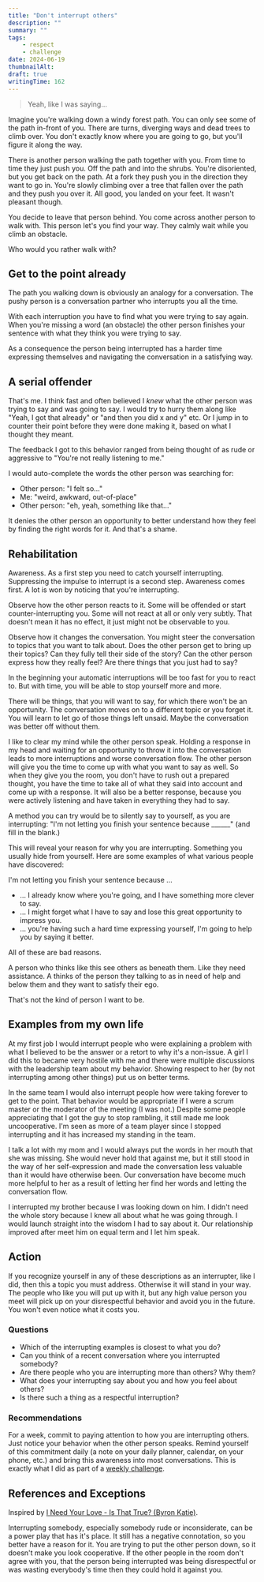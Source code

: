 ```yaml
---
title: "Don't interrupt others"
description: ""
summary: ""
tags:
    - respect
    - challenge
date: 2024-06-19
thumbnailAlt:
draft: true
writingTime: 162
---
```


> Yeah, like I was saying…

Imagine you're walking down a windy forest path.
You can only see some of the path in-front of you.
There are turns, diverging ways and dead trees to climb over.
You don't exactly know where you are going to go, but you'll figure it along
the way.

There is another person walking the path together with you.
From time to time they just push you.
Off the path and into the shrubs.
You're disoriented, but you get back on the path.
At a fork they push you in the direction they want to go in.
You're slowly climbing over a tree that fallen over the path and they push
you over it.
All good, you landed on your feet.
It wasn't pleasant though.

You decide to leave that person behind.
You come across another person to walk with.
This person let's you find your way.
They calmly wait while you climb an obstacle.

Who would you rather walk with?

## Get to the point already

The path you walking down is obviously an analogy for a conversation.
The pushy person is a conversation partner who interrupts you all the time.

With each interruption you have to find what you were trying to say again.
When you're missing a word (an obstacle) the other person finishes your
sentence with what they think you were trying to say.

As a consequence the person being interrupted has a harder time expressing
themselves and navigating the conversation in a satisfying way.

## A serial offender

That's me.
I think fast and often believed I _knew_ what the other person was trying to
say and was going to say.
I would try to hurry them along like "Yeah, I got that already" or "and
then you did x and y" etc.
Or I jump in to counter their point before they were done making it, based
on what I thought they meant.

The feedback I got to this behavior ranged from being thought of as rude or
aggressive to "You're not really listening to me."

I would auto-complete the words the other person was searching for:
- Other person: "I felt so…"
- Me: "weird, awkward, out-of-place"
- Other person: "eh, yeah, something like that…"

It denies the other person an opportunity to better understand how they feel
by finding the right words for it.
And that's a shame.

## Rehabilitation

<!-- TODO: this section is too big -->

Awareness.
As a first step you need to catch yourself interrupting.
Suppressing the impulse to interrupt is a second step.
Awareness comes first.
A lot is won by noticing that you're interrupting.

Observe how the other person reacts to it.
Some will be offended or start counter-interrupting you.
Some will not react at all or only very subtly.
That doesn't mean it has no effect, it just might not be observable to you.

Observe how it changes the conversation.
You might steer the conversation to topics that you want to talk about.
Does the other person get to bring up their topics?
Can they fully tell their side of the story?
Can the other person express how they really feel?
Are there things that you just had to say?

In the beginning your automatic interruptions will be too fast for you to
react to.
But with time, you will be able to stop yourself more and more.

There will be things, that you will want to say, for which there won't be an
opportunity.
The conversation moves on to a different topic or you forget it.
You will learn to let go of those things left unsaid.
Maybe the conversation was better off without them.

I like to clear my mind while the other person speak.
Holding a response in my head and waiting for an opportunity to throw it
into the conversation leads to more interruptions and worse conversation
flow.
The other person will give you the time to come up with what you want to say
as well.
So when they give you the room, you don't have to rush out a prepared
thought, you have the time to take all of what they said into account and
come up with a response.
It will also be a better response, because you were actively listening and have
taken in everything they had to say.

A method you can try would be to silently say to yourself, as you are
interrupting: "I'm not letting you finish your sentence because ______" (and
fill in the blank.)

This will reveal your reason for why you are interrupting.
Something you usually hide from yourself.
Here are some examples of what various people have discovered:

I'm not letting you finish your sentence because …
- … I already know where you're going, and I have something more clever to
say.
- … I might forget what I have to say and lose this great opportunity to
impress you.
- … you're having such a hard time expressing yourself, I'm going to help
you by saying it better.

All of these are bad reasons.

<!-- TODO: fix -->
A person who thinks like this see others as beneath them.
Like they need assistance.
A
thinks of the person they talking to as in
need of help and below them and they want to satisfy their ego.

That's not the kind of person I want to be.

## Examples from my own life

At my first job I would interrupt people who were explaining a problem with
what I believed to be the answer or a retort to why it's a non-issue.
A girl I did this to became very hostile with me and there were multiple
discussions with the leadership team about my behavior.
Showing respect to her (by not interrupting among other things) put us on
better terms.

In the same team I would also interrupt people how were taking forever to
get to the point.
That behavior would be appropriate if I were a scrum master or the moderator
of the meeting (I was not.)
Despite some people appreciating that I got the guy to stop rambling, it
still made me look uncooperative.
I'm seen as more of a team player since I stopped interrupting and it has
increased my standing in the team.

I talk a lot with my mom and I would always put the words in her mouth that
she was missing.
She would never hold that against me, but it still stood in the way of her
self-expression and made the conversation less valuable than it would have
otherwise been.
Our conversation have become much more helpful to her as a result of letting
her find her words and letting the conversation flow.

I interrupted my brother because I was looking down on him.
I didn't need the whole story because I knew all about what he was going
through.
I would launch straight into the wisdom I had to say about it.
Our relationship improved after meet him on equal term and I let him speak.

## Action

If you recognize yourself in any of these descriptions as an interrupter,
like I did, then this a topic you must address.
Otherwise it will stand in your way.
The people who like you will put up with it, but any high value person you
meet will pick up on your disrespectful behavior and avoid you in the future.
You won't even notice what it costs you.

### Questions

- Which of the interrupting examples is closest to what you do?
- Can you think of a recent conversation where you interrupted somebody?
- Are there people who you are interrupting more than others? Why them?
- What does your interrupting say about you and how you feel about others?
- Is there such a thing as a respectful interruption?

### Recommendations

For a week, commit to paying attention to how you are interrupting others.
Just notice your behavior when the other person speaks.
Remind yourself of this commitment daily (a note on your daily planner,
calendar, on your phone, etc.) and bring this awareness into most
conversations.
This is exactly what I did as part of a [weekly challenge](misc/challenges).

## References and Exceptions

Inspired by [I Need Your Love - Is That True? (Byron Katie)](https://www.amazon.de/Need-Your-Love-approval-appreciation/dp/1844130266?&linkCode=ll1&tag=jneidel06-21&linkId=016ef1711a48856b04fb1f162508e831).

Interrupting somebody, especially somebody rude or inconsiderate, can be a
power play that has it's place.
It still has a negative connotation, so you better have a reason for it.
You are trying to put the other person down, so it doesn't make you look
cooperative.
If the other people in the room don't agree with you, that the person being
interrupted was being disrespectful or was wasting everybody's time then
they could hold it against you.
